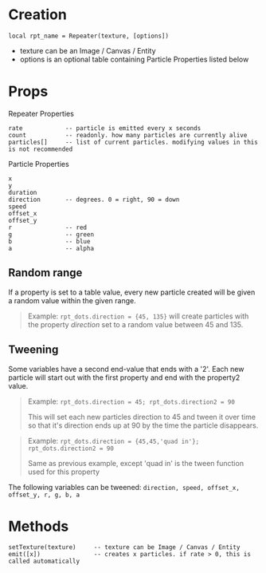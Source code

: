 # Creation

`local rpt_name = Repeater(texture, [options])`

* texture can be an Image / Canvas / Entity
* options is an optional table containing Particle Properties listed below

# Props

Repeater Properties

```
rate            -- particle is emitted every x seconds
count           -- readonly. how many particles are currently alive
particles[]     -- list of current particles. modifying values in this is not recommended
```

Particle Properties

```
x
y
duration
direction       -- degrees. 0 = right, 90 = down
speed
offset_x
offset_y
r               -- red
g               -- green
b               -- blue
a               -- alpha
```

## Random range

If a property is set to a table value, every new particle created will be given a random value within the given range.

>Example: `rpt_dots.direction = {45, 135}` will create particles with the property _direction_ set to a random value between 45 and 135.

## Tweening

Some variables have a second end-value that ends with a '2'. Each new particle will start out with the first property and end with the property2 value.

>Example: `rpt_dots.direction = 45; rpt_dots.direction2 = 90`
>
>This will set each new particles direction to 45 and tween it over time so that it's direction ends up at 90 by the time the particle disappears.

>Example: `rpt_dots.direction = {45,45,'quad in'}; rpt_dots.direction2 = 90`
>
>Same as previous example, except 'quad in' is the tween function used for this property

The following variables can be tweened: `direction, speed, offset_x, offset_y, r, g, b, a`

# Methods

```
setTexture(texture)     -- texture can be Image / Canvas / Entity
emit([x])               -- creates x particles. if rate > 0, this is called automatically
```